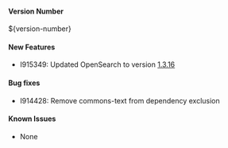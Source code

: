 #### Version Number
${version-number}

#### New Features
- I915349: Updated OpenSearch to version [1.3.16](https://opensearch.org/versions/opensearch-1-3-16.html)

#### Bug fixes
- I914428: Remove commons-text from dependency exclusion

#### Known Issues
- None
